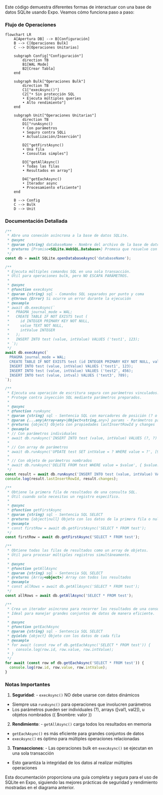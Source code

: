 Este código demuestra diferentes formas de interactuar con una base de datos SQLite usando Expo. Veamos cómo funciona paso a paso:

### Flujo de Operaciones

```mermaid
flowchart LR
    A[Apertura DB] --> B[Configuración]
    B --> C[Operaciones Bulk]
    C --> D[Operaciones Unitarias]
    
    subgraph Config["Configuración"]
        direction TB
        B1[WAL Mode]
        B2[Crear Tabla]
    end
    
    subgraph Bulk["Operaciones Bulk"]
        direction TB
        C1["execAsync()"]
        C2["• Sin protección SQL
        • Ejecuta múltiples queries
        • Alto rendimiento"]
    end
    
    subgraph Unit["Operaciones Unitarias"]
        direction TB
        D1["runAsync()
        • Con parámetros
        • Seguro contra SQLi
        • Actualización/Inserción"]
        
        D2["getFirstAsync()
        • Una fila
        • Consultas simples"]
        
        D3["getAllAsync()
        • Todas las filas
        • Resultados en array"]
        
        D4["getEachAsync()
        • Iterador async
        • Procesamiento eficiente"]
    end
    
    B --> Config
    C --> Bulk
    D --> Unit
```

### Documentación Detallada

```javascript
/**
 * Abre una conexión asíncrona a la base de datos SQLite.
 * @async
 * @param {string} databaseName - Nombre del archivo de la base de datos
 * @returns {Promise<SQLite.WebSQL.Database>} Promesa que resuelve con el objeto de la base de datos
 */
const db = await SQLite.openDatabaseAsync('databaseName');

/**
 * Ejecuta múltiples comandos SQL en una sola transacción.
 * Útil para operaciones bulk, pero NO ESCAPA PARÁMETROS.
 * 
 * @async
 * @function execAsync
 * @param {string} sql - Comandos SQL separados por punto y coma
 * @throws {Error} Si ocurre un error durante la ejecución
 * @example
 * await db.execAsync(`
 *   PRAGMA journal_mode = WAL;
 *   CREATE TABLE IF NOT EXISTS test (
 *     id INTEGER PRIMARY KEY NOT NULL,
 *     value TEXT NOT NULL,
 *     intValue INTEGER
 *   );
 *   INSERT INTO test (value, intValue) VALUES ('test1', 123);
 * `);
 */
await db.execAsync(`
  PRAGMA journal_mode = WAL;
  CREATE TABLE IF NOT EXISTS test (id INTEGER PRIMARY KEY NOT NULL, value TEXT NOT NULL, intValue INTEGER);
  INSERT INTO test (value, intValue) VALUES ('test1', 123);
  INSERT INTO test (value, intValue) VALUES ('test2', 456);
  INSERT INTO test (value, intval) VALUES ('test3', 789);
`);

/**
 * Ejecuta una operación de escritura segura con parámetros vinculados.
 * Protege contra inyección SQL mediante parámetros preparados.
 * 
 * @async
 * @function runAsync
 * @param {string} sql - Sentencia SQL con marcadores de posición (? o $nombre)
 * @param {...any|Array<any>|Object<string,any>} params - Parámetros para vincular
 * @returns {object} Objeto con propiedades lastInsertRowId y changes
 * @example
 * // Con parámetros individuales
 * await db.runAsync('INSERT INTO test (value, intValue) VALUES (?, ?)', 'aaa', 100);
 * 
 * // Con array de parámetros
 * await db.runAsync('UPDATE test SET intValue = ? WHERE value = ?', [999, 'aaa']);
 * 
 * // Con objeto de parámetros nombrados
 * await db.runAsync('DELETE FROM test WHERE value = $value', { $value: 'aaa' });
 */
const result = await db.runAsync('INSERT INTO test (value, intValue) VALUES (?, ?)', 'aaa', 100);
console.log(result.lastInsertRowId, result.changes);

/**
 * Obtiene la primera fila de resultados de una consulta SQL.
 * Útil cuando solo necesitas un registro específico.
 * 
 * @async
 * @function getFirstAsync
 * @param {string} sql - Sentencia SQL SELECT
 * @returns {object|null} Objeto con los datos de la primera fila o null si no hay resultados
 * @example
 * const firstRow = await db.getFirstAsync('SELECT * FROM test');
 */
const firstRow = await db.getFirstAsync('SELECT * FROM test');

/**
 * Obtiene todas las filas de resultados como un array de objetos.
 * Útil para procesar múltiples registros simultáneamente.
 * 
 * @async
 * @function getAllAsync
 * @param {string} sql - Sentencia SQL SELECT
 * @returns {Array<object>} Array con todos los resultados
 * @example
 * const allRows = await db.getAllAsync('SELECT * FROM test');
 */
const allRows = await db.getAllAsync('SELECT * FROM test');

/**
 * Crea un iterador asíncrono para recorrer los resultados de una consulta SQL.
 * Ideal para manejar grandes conjuntos de datos de manera eficiente.
 * 
 * @async
 * @function getEachAsync
 * @param {string} sql - Sentencia SQL SELECT
 * @yields {object} Objeto con los datos de cada fila
 * @example
 * for await (const row of db.getEachAsync('SELECT * FROM test')) {
 *   console.log(row.id, row.value, row.intValue);
 * }
 */
for await (const row of db.getEachAsync('SELECT * FROM test')) {
  console.log(row.id, row.value, row.intValue);
}
```

### Notas Importantes

1. **Seguridad**:
          - `execAsync()` NO debe usarse con datos dinámicos
  - Siempre usa `runAsync()` para operaciones que involucren parámetros
  - Los parámetros pueden ser individuales (?), arrays ([val1, val2]), u objetos nombrados ({ $nombre: valor })


2. **Rendimiento**:
          - `getAllAsync()` carga todos los resultados en memoria
  - `getEachAsync()` es más eficiente para grandes conjuntos de datos
  - `execAsync()` es óptimo para múltiples operaciones relacionadas


3. **Transacciones**:
          - Las operaciones bulk en `execAsync()` se ejecutan en una sola transacción
  - Esto garantiza la integridad de los datos al realizar múltiples operaciones



Esta documentación proporciona una guía completa y segura para el uso de SQLite en Expo, siguiendo las mejores prácticas de seguridad y rendimiento mostradas en el diagrama anterior.
